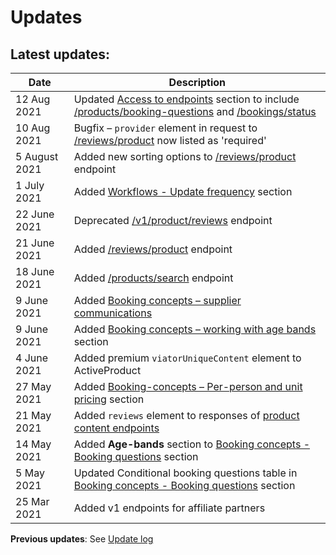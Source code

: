 # Updates

## Latest updates: 

| Date | Description |
|------|-------------|
| 12 Aug 2021 | Updated [Access to endpoints](../Access-to-endpoints) section to include [/products/booking-questions](../../../openapi/reference/operation/productsBookingQuestions) and [/bookings/status](#operation/bookingsStatus) |
| 10 Aug 2021 | Bugfix – `provider` element in request to [/reviews/product](../../../openapi/reference/operation/reviewsProduct) now listed as 'required' |
| 5 August 2021 | Added new sorting options to [/reviews/product](../../../openapi/reference/operation/reviewsProduct) endpoint |
| 1 July 2021 | Added [Workflows - Update frequency](../workflows/update-frequency) section |
| 22 June 2021 | Deprecated [/v1/product/reviews](../../../openapi/reference/operation/v1ProductReviews) endpoint |
| 21 June 2021 | Added [/reviews/product](../../../openapi/reference/operation/reviewsProduct) endpoint |
| 18 June 2021 | Added [/products/search](../../../openapi/reference/operation/productsSearch) endpoint |
| 9 June 2021 | Added [Booking concepts – supplier communications](../booking-concepts/supplier-communications)
| 9 June 2021 | Added [Booking concepts – working with age bands](../booking-concepts/working-with-age-bands) section |
| 4 June 2021 | Added premium `viatorUniqueContent` element to ActiveProduct |
| 27 May 2021 | Added [Booking-concepts – Per-person and unit pricing](../booking-concepts/per-person-and-unit-pricing) section | 
| 21 May 2021 | Added `reviews` element to responses of [product content endpoints](../key-concepts/content-ingestion-endpoints) |
| 14 May 2021 | Added **Age-bands** section to [Booking concepts - Booking questions](../booking-concepts/booking-questions) section |
| 5 May 2021 | Updated Conditional booking questions table in [Booking concepts - Booking questions](../booking-concepts/booking-questions) section |
| 25 Mar 2021 | Added v1 endpoints for affiliate partners |

**Previous updates**: See [Update log](../appendices/update-log)